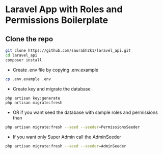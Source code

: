 
# Laravel App with Roles and Permissions Boilerplate


## Clone the repo

```sh
git clone https://github.com/saurabh2k1/laravel_api.git
cd laravel_api
composer install
```
- Create .env file by copying .env.example
```sh
cp .env.example .env

```
- Create key and migrate the database
```sh
php artisan key:generate
php artisan migrate:fresh

```
- OR if you want seed the database with sample roles and permissions than 

```sh
php artisan migrate:fresh --seed --seeder=PermissionsSeeder
``` 
- If you want only Super Admin call the AdminSeeder 

```sh
php artisan migrate:fresh --seed --seeder=AdminSeeder

```



